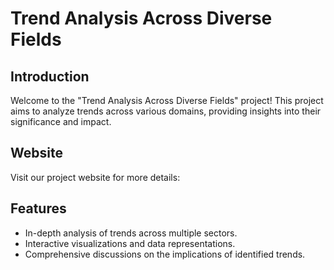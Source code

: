# Trend Analysis Across Diverse Fields

## Introduction
Welcome to the "Trend Analysis Across Diverse Fields" project! This project aims to analyze trends across various domains, providing insights into their significance and impact.

## Website
Visit our project website for more details: 

## Features
- In-depth analysis of trends across multiple sectors.
- Interactive visualizations and data representations.
- Comprehensive discussions on the implications of identified trends.
